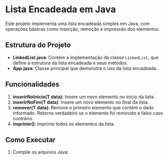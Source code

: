 # Lista Encadeada em Java

Este projeto implementa uma lista encadeada simples em Java, com operações básicas como inserção, remoção e impressão dos elementos.

## Estrutura do Projeto

- **LinkedList.java**: Contém a implementação da classe `LinkedList`, que define a estrutura da lista encadeada e seus métodos.
- **App.java**: Classe principal que demonstra o uso da lista encadeada.

## Funcionalidades

1. **inserirNoInicio(T data)**: Insere um novo elemento no início da lista.
2. **inserirNoFim(T data)**: Insere um novo elemento no final da lista.
3. **remover(T data)**: Remove o primeiro elemento que contém o dado informado. Retorna verdadeiro se o elemento foi removido e falso caso contrário.
4. **imprimir()**: Imprime todos os elementos da lista.

## Como Executar

1. Compile os arquivos Java:
